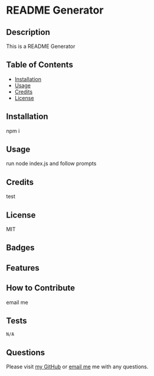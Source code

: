 # README Generator

  ## Description
  This is a README Generator
  ## Table of Contents
  
  - [Installation](#installation)
  - [Usage](#usage)
  - [Credits](#credits)
  - [License](#license)
  
  ## Installation
  npm i
  ## Usage
  run node index.js and follow prompts
  ## Credits
  test
  ## License
  MIT
  ## Badges
  
  ## Features
    
  ## How to Contribute
  email me
  ## Tests
    N/A
  ## Questions
  Please visit [my GitHub](http://www.github.com/shanna-not-shawna) or [email me](mailto:test@email.com) me with any questions.